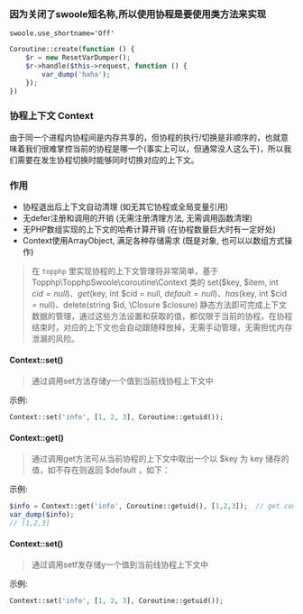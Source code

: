 ### 因为关闭了swoole短名称,所以使用协程是要使用类方法来实现

`swoole.use_shortname='Off'`

```php
Coroutine::create(function () {
    $r = new ResetVarDumper();
    $r->handle($this->request, function () {
        var_dump('haha');
    });
})
```

### 协程上下文 Context
由于同一个进程内协程间是内存共享的，但协程的执行/切换是非顺序的，也就意味着我们很难掌控当前的协程是哪一个(事实上可以，但通常没人这么干)，所以我们需要在发生协程切换时能够同时切换对应的上下文。

### 作用
- 协程退出后上下文自动清理 (如无其它协程或全局变量引用)
- 无defer注册和调用的开销 (无需注册清理方法, 无需调用函数清理)
- 无PHP数组实现的上下文的哈希计算开销 (在协程数量巨大时有一定好处)
- Context使用ArrayObject, 满足各种存储需求 (既是对象, 也可以以数组方式操作)

>在 `topphp` 里实现协程的上下文管理将非常简单，基于 Topphp\TopphpSwoole\coroutine\Context 类的 set($key, $item, int $cid = null)、get($key, int $cid = null, $default = null)、has($key, int $cid = null)、delete(string $id, \Closure $closure) 静态方法即可完成上下文数据的管理，通过这些方法设置和获取的值，都仅限于当前的协程，在协程结束时，对应的上下文也会自动跟随释放掉，无需手动管理，无需担忧内存泄漏的风险。

#### Context::set()
>通过调用set方法存储y一个值到当前线协程上下文中

示例:
```php
Context::set('info', [1, 2, 3], Coroutine::getuid());
```
#### Context::get()
>通过调用get方法可从当前协程的上下文中取出一个以 $key 为 key 储存的值，如不存在则返回 $default ，如下：

示例:
```php
$info = Context::get('info', Coroutine::getuid(), [1,2,3]);  // get context of this coroutine
var_dump($info); 
// [1,2,3]
```

#### Context::set()
>通过调用setf发存储y一个值到当前线协程上下文中

示例:
```php
Context::set('info', [1, 2, 3], Coroutine::getuid());
```





